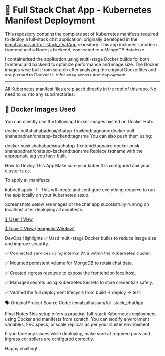 # 🧩 Full Stack Chat App - Kubernetes Manifest Deployment

This repository contains the complete set of Kubernetes manifests required to deploy a full-stack chat application, originally developed in the [iemafzalhassan/full-stack_chatApp](https://github.com/iemafzalhassan/full-stack_chatApp.git) repository. This app includes a modern frontend and a Node.js backend, connected to a MongoDB database.

I containerized the application using multi-stage Docker builds for both frontend and backend to optimize performance and image size. The Docker images were built from scratch after analyzing the original Dockerfiles and are pushed to Docker Hub for easy access and deployment.

---

All Kubernetes manifest files are placed directly in the root of this repo. No need to `cd` into any subdirectories.

## 🚀 Docker Images Used

You can directly use the following Docker images hosted on Docker Hub:

docker pull
shahabadnan/chatpp-frontend:tagname
docker pull 
shahabadnan/chatapp-backend:tagname
You can also push them using:

docker push 
shahabadnan/chatpp-frontend:tagname
docker push 
shahabadnan/chatapp-backend:tagname
Replace tagname with the appropriate tag you have built.

How to Deploy This App
Make sure your kubectl is configured and your cluster is up.

To apply all manifests:

kubectl apply -f .
This will create and configure everything required to run the app locally on your Kubernetes setup.

Screenshots
Below are images of the chat app successfully running on localhost after deploying all manifests:

[👤 User 1 View](https://github.com/WiseAdnan/Realtime_Chatapp/blob/main/Screenshot%202025-04-07%20at%2018.35.50.png)

[👤 User 2 View (Incognito Window)](https://github.com/WiseAdnan/Realtime_Chatapp/blob/main/Screenshot%202025-04-07%20at%2018.36.06.png)

DevOps Highlights
✅ Used multi-stage Docker builds to reduce image size and improve security.

✅ Connected services using internal DNS within the Kubernetes cluster.

✅ Mounted persistent volume for MongoDB to retain chat data.

✅ Created ingress resource to expose the frontend on localhost.

✅ Managed secrets using Kubernetes Secrets to store credentials safely.

✅ Verified the full deployment lifecycle from build → deploy → test.


🗣 Original Project
Source Code: iemafzalhassan/full-stack_chatApp

Final Notes
This setup offers a practical full-stack Kubernetes deployment using Docker and manifests from scratch. You can modify environment variables, PVC specs, or scale replicas as per your cluster environment.

If you face any issues while deploying, make sure all required ports and ingress controllers are configured correctly.

Happy chatting!
